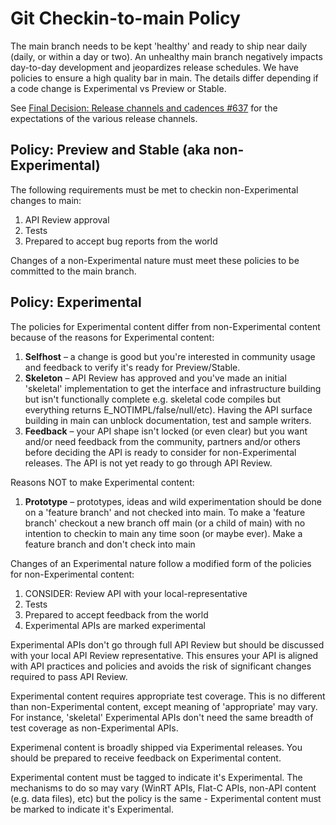 # Git Checkin-to-main Policy

The main branch needs to be kept 'healthy' and ready to ship near daily (daily, or within a day or
two). An unhealthy main branch negatively impacts day-to-day development and jeopardizes release
schedules. We have policies to ensure a high quality bar in main. The details differ depending if a
code change is Experimental vs Preview or Stable.

See [Final Decision: Release channels and cadences #637](https://github.com/microsoft/WindowsAppSDK/discussions/637)
for the expectations of the various release channels.

## Policy: Preview and Stable (aka non-Experimental)

The following requirements must be met to checkin non-Experimental changes to main:

1. API Review approval
2. Tests
3. Prepared to accept bug reports from the world

Changes of a non-Experimental nature must meet these policies to be committed to the main branch.

## Policy: Experimental

The policies for Experimental content differ from non-Experimental content because of the reasons for Experimental content:

1. **Selfhost** – a change is good but you're interested in community usage and feedback to verify
   it's ready for Preview/Stable.
2. **Skeleton** – API Review has approved and you've made an initial 'skeletal' implementation to
   get the interface and infrastructure building but isn't functionally complete e.g. skeletal code
   compiles but everything returns E_NOTIMPL/false/null/etc). Having the API surface building in
   main can unblock documentation, test and sample writers.
3. **Feedback** – your API shape isn't locked (or even clear) but you want and/or need feedback from
   the community, partners and/or others before deciding the API is ready to consider for
   non-Experimental releases. The API is not yet ready to go through API Review.

Reasons NOT to make Experimental content:

1. **Prototype** – prototypes, ideas and wild experimentation should be done on a 'feature branch'
   and not checked into main. To make a 'feature branch' checkout a new branch off main (or a child
   of main) with no intention to checkin to main any time soon (or maybe ever). Make a feature
   branch and don't check into main

Changes of an Experimental nature follow a modified form of the policies for non-Experimental content:

1. CONSIDER: Review API with your local-representative
2. Tests
3. Prepared to accept feedback from the world
4. Experimental APIs are marked experimental

Experimental APIs don't go through full API Review but should be discussed with your local API
Review representative. This ensures your API is aligned with API practices and policies and avoids
the risk of significant changes required to pass API Review.

Experimental content requires appropriate test coverage. This is no different than non-Experimental
content, except meaning of 'appropriate' may vary. For instance, 'skeletal' Experimental APIs don't
need the same breadth of test coverage as non-Experimental APIs.

Experimenal content is broadly shipped via Experimental releases. You should be prepared to receive
feedback on Experimental content.

Experimental content must be tagged to indicate it's Experimental. The mechanisms to do so may vary
(WinRT APIs, Flat-C APIs, non-API content (e.g. data files), etc) but the policy is the same -
Experimental content must be marked to indicate it's Experimental.
